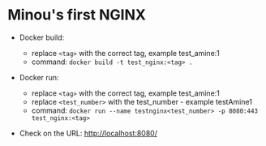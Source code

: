 # Minou's first NGINX

- Docker build: 
    - replace `<tag>` with the correct tag, example test_amine:1
    - command: `docker build -t test_nginx:<tag> .`

- Docker run: 
    - replace `<tag>` with the correct tag, example test_amine:1
    - replace `<test_number>` with the test_number - example testAmine1
    - command: `docker run --name testnginx<test_number> -p 8080:443 test_nginx:<tag>`

- Check on the URL: <http://localhost:8080/>
